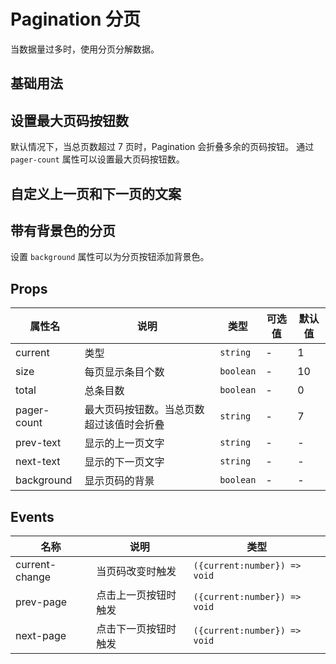 # Pagination 分页

当数据量过多时，使用分页分解数据。

## 基础用法

<ivy-pagination total="700"></ivy-pagination>

## 设置最大页码按钮数

默认情况下，当总页数超过 7 页时，Pagination 会折叠多余的页码按钮。 通过 `pager-count` 属性可以设置最大页码按钮数。

<ivy-pagination total="700" pager-count="9"></ivy-pagination>

## 自定义上一页和下一页的文案

<ivy-pagination total="700" prev-text="上一页" next-text="下一页"></ivy-pagination>

## 带有背景色的分页

设置 `background` 属性可以为分页按钮添加背景色。

<ivy-pagination total="700" pager-count="9" background></ivy-pagination>

## Props

| 属性名      | 说明                                     | 类型      | 可选值 | 默认值 |
| ----------- | ---------------------------------------- | --------- | ------ | ------ |
| current     | 类型                                     | `string`  | -      | 1      |
| size        | 每页显示条目个数                         | `boolean` | -      | 10     |
| total       | 总条目数                                 | `boolean` | -      | 0      |
| pager-count | 最大页码按钮数。当总页数超过该值时会折叠 | `string`  | -      | 7      |
| prev-text   | 显示的上一页文字                         | `string`  | -      | -      |
| next-text   | 显示的下一页文字                         | `string`  | -      | -      |
| background  | 显示页码的背景                           | `boolean` | -      | -      |

## Events

| 名称           | 说明                 | 类型                         |
| -------------- | -------------------- | ---------------------------- |
| current-change | 当页码改变时触发     | `({current:number}) => void` |
| prev-page      | 点击上一页按钮时触发 | `({current:number}) => void` |
| next-page      | 点击下一页按钮时触发 | `({current:number}) => void` |
